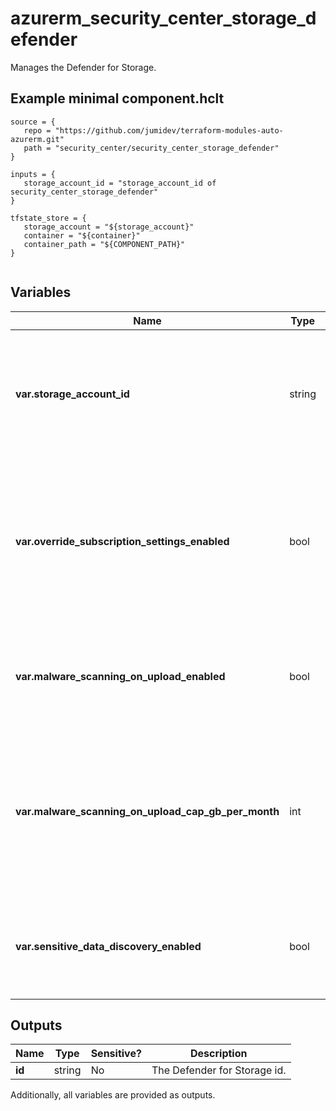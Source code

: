 # azurerm_security_center_storage_defender

Manages the Defender for Storage.

## Example minimal component.hclt

```hcl
source = {
   repo = "https://github.com/jumidev/terraform-modules-auto-azurerm.git" 
   path = "security_center/security_center_storage_defender" 
}

inputs = {
   storage_account_id = "storage_account_id of security_center_storage_defender" 
}

tfstate_store = {
   storage_account = "${storage_account}" 
   container = "${container}" 
   container_path = "${COMPONENT_PATH}" 
}


```

## Variables

| Name | Type | Required? |  Default  |  Description |
| ---- | ---- | --------- |  ----------- | ----------- |
| **var.storage_account_id** | string | True | -  |  The ID of the storage account the defender applied to. Changing this forces a new resource to be created. | 
| **var.override_subscription_settings_enabled** | bool | False | `False`  |  Whether the settings defined for this storage account should override the settings defined for the subscription. Defaults to `false`. | 
| **var.malware_scanning_on_upload_enabled** | bool | False | `False`  |  Whether On Upload malware scanning should be enabled. Defaults to `false`. | 
| **var.malware_scanning_on_upload_cap_gb_per_month** | int | False | `-1`  |  The max GB to be scanned per Month. Must be `-1` or above `0`. Omit this property or set to `-1` if no capping is needed. Defaults to `-1`. | 
| **var.sensitive_data_discovery_enabled** | bool | False | `False`  |  Whether Sensitive Data Discovery should be enabled. Defaults to `false`. | 



## Outputs

| Name | Type | Sensitive? | Description |
| ---- | ---- | --------- | --------- |
| **id** | string | No  | The Defender for Storage id. | 

Additionally, all variables are provided as outputs.
